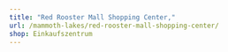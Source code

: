 ```yaml
---
title: "Red Rooster Mall Shopping Center,"
url: /mammoth-lakes/red-rooster-mall-shopping-center/
shop: Einkaufszentrum
---
```

